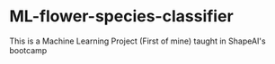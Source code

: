 # ML-flower-species-classifier
This is a Machine Learning Project (First of mine) taught in ShapeAI's bootcamp
